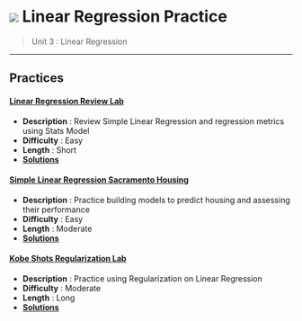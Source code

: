 # ![](https://ga-dash.s3.amazonaws.com/production/assets/logo-9f88ae6c9c3871690e33280fcf557f33.png) Linear Regression Practice

> Unit 3 : Linear Regression

---

## Practices


#### [Linear Regression Review Lab](./linear_regression-review-lab-starter.ipynb)
  - **Description** : Review Simple Linear Regression and regression metrics using Stats Model
  - **Difficulty** : Easy
  - **Length** : Short
  - **[Solutions](../../../../homework_solns/python-functions-solutions.ipynb)**

#### [Simple Linear Regression Sacramento Housing](./simple-linear-regression-sacramento.ipynb)
  - **Description** : Practice building models to predict housing and assessing their performance
  - **Difficulty** : Easy
  - **Length** : Moderate
  - **[Solutions](./solution-code/simple-linear-regression-sacramento-solutions.ipynb)**

#### [Kobe Shots Regularization Lab](./kobe-shots-made-regularization-lab.ipynb)
  - **Description** : Practice using Regularization on Linear Regression
  - **Difficulty** : Moderate
  - **Length** : Long
  - **[Solutions](./solution-code/kobe-shots-made-regularization-lab-solutions.ipynb)**
